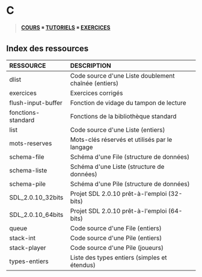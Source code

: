 # C

> [**COURS**](https://www.youtube.com/playlist?list=PLrSOXFDHBtfEh6PCE39HERGgbbaIHhy4j) ◾ [**TUTORIELS**](https://www.youtube.com/playlist?list=PLrSOXFDHBtfECGo-do0Xf6o3fjc8Rta5N) ◾ [**EXERCICES**](https://www.youtube.com/playlist?list=PLrSOXFDHBtfF6lXQpJ4hBha76DsQufiEQ)

## Index des ressources

|RESSOURCE|DESCRIPTION|
|:--|:--|
|dlist|Code source d'une Liste doublement chaînée (entiers)|
|exercices|Exercices corrigés|
|flush-input-buffer|Fonction de vidage du tampon de lecture|
|fonctions-standard|Fonctions de la bibliothèque standard|
|list|Code source d'une Liste (entiers)|
|mots-reserves|Mots-clés réservés et utilisés par le langage|
|schema-file|Schéma d'une File (structure de données)|
|schema-liste|Schéma d'une Liste (structure de données)|
|schema-pile|Schéma d'une Pile (structure de données)|
|SDL_2.0.10_32bits|Projet SDL 2.0.10 prêt-à-l'emploi (32-bits)|
|SDL_2.0.10_64bits|Projet SDL 2.0.10 prêt-à-l'emploi (64-bits)|
|queue|Code source d'une File (entiers)|
|stack-int|Code source d'une Pile (entiers)|
|stack-player|Code source d'une Pile (joueurs)|
|types-entiers|Liste des types entiers (simples et étendus)|
